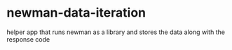# newman-data-iteration
helper app that runs newman as a library and stores the data along with the response code
